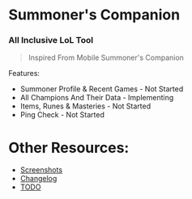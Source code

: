 # Summoner's Companion
### All Inclusive LoL Tool
> Inspired From Mobile Summoner's Companion

Features:
* Summoner Profile & Recent Games - Not Started
* All Champions And Their Data - Implementing
* Items, Runes & Masteries - Not Started
* Ping Check - Not Started

# Other Resources:

* [Screenshots](/Screenshots.md)
* [Changelog](/Changelog.md)
* [TODO](/TODO.MD)

